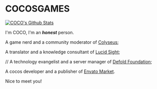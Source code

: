# COCOSGAMES

[![COCO's Github Stats](https://github-readme-stats.vercel.app/api?username=cocosgames&count_private=true&show_icons=true&theme=dark)](https://github.com/CocosGames/#choose-pinned-repositories)

I'm COCO, I'm an ***honest*** person.

A game nerd and a community moderator of [Colyseus](https://www.colyseus.io/);

A translator and a knowledge consultant of [Lucid Sight](https://www.lucidsight.com/);

// A technology evangelist and a server manager of [Defold Foundation](https://defold.com/);

A cocos developer and a publisher of [Envato Market](https://codecanyon.net/).

Nice to meet you!
